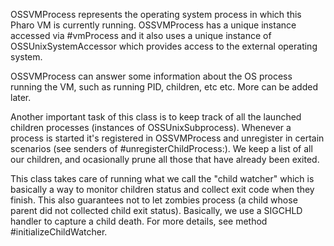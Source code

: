 OSSVMProcess represents the operating system process in which this Pharo VM is currently running. OSSVMProcess has a unique instance accessed via #vmProcess and it also uses a unique instance of  OSSUnixSystemAccessor  which provides access to the external operating system.

OSSVMProcess can answer some information about the OS process running the VM, such as running PID, children, etc etc. More can be added later. 

Another important task of this class is to keep track of all the launched children processes (instances of OSSUnixSubprocess). Whenever a process is started it's registered in OSSVMProcess and unregister in certain scenarios (see senders of #unregisterChildProcess:). We keep a  list of all our children, and ocasionally prune all those that have already been exited. 

This class takes care of running what we call the "child watcher" which is basically a way to monitor children status and collect exit code when they finish. This also  guarantees not to let zombies process (a child whose parent did not collected child exit status). Basically, we use a SIGCHLD handler to capture  a child death. For more details, see method #initializeChildWatcher.
 